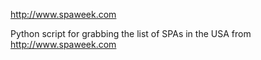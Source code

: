 http://www.spaweek.com

Python script for grabbing the list of SPAs in the USA from http://www.spaweek.com
